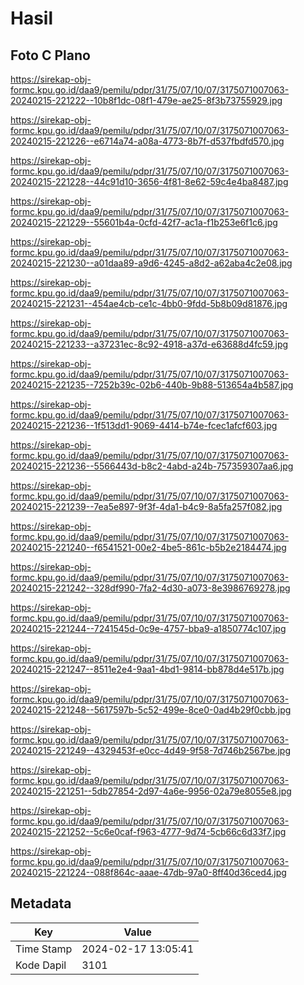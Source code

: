 # Hasil

## Foto C Plano

https://sirekap-obj-formc.kpu.go.id/daa9/pemilu/pdpr/31/75/07/10/07/3175071007063-20240215-221222--10b8f1dc-08f1-479e-ae25-8f3b73755929.jpg

https://sirekap-obj-formc.kpu.go.id/daa9/pemilu/pdpr/31/75/07/10/07/3175071007063-20240215-221226--e6714a74-a08a-4773-8b7f-d537fbdfd570.jpg

https://sirekap-obj-formc.kpu.go.id/daa9/pemilu/pdpr/31/75/07/10/07/3175071007063-20240215-221228--44c91d10-3656-4f81-8e62-59c4e4ba8487.jpg

https://sirekap-obj-formc.kpu.go.id/daa9/pemilu/pdpr/31/75/07/10/07/3175071007063-20240215-221229--55601b4a-0cfd-42f7-ac1a-f1b253e6f1c6.jpg

https://sirekap-obj-formc.kpu.go.id/daa9/pemilu/pdpr/31/75/07/10/07/3175071007063-20240215-221230--a01daa89-a9d6-4245-a8d2-a62aba4c2e08.jpg

https://sirekap-obj-formc.kpu.go.id/daa9/pemilu/pdpr/31/75/07/10/07/3175071007063-20240215-221231--454ae4cb-ce1c-4bb0-9fdd-5b8b09d81876.jpg

https://sirekap-obj-formc.kpu.go.id/daa9/pemilu/pdpr/31/75/07/10/07/3175071007063-20240215-221233--a37231ec-8c92-4918-a37d-e63688d4fc59.jpg

https://sirekap-obj-formc.kpu.go.id/daa9/pemilu/pdpr/31/75/07/10/07/3175071007063-20240215-221235--7252b39c-02b6-440b-9b88-513654a4b587.jpg

https://sirekap-obj-formc.kpu.go.id/daa9/pemilu/pdpr/31/75/07/10/07/3175071007063-20240215-221236--1f513dd1-9069-4414-b74e-fcec1afcf603.jpg

https://sirekap-obj-formc.kpu.go.id/daa9/pemilu/pdpr/31/75/07/10/07/3175071007063-20240215-221236--5566443d-b8c2-4abd-a24b-757359307aa6.jpg

https://sirekap-obj-formc.kpu.go.id/daa9/pemilu/pdpr/31/75/07/10/07/3175071007063-20240215-221239--7ea5e897-9f3f-4da1-b4c9-8a5fa257f082.jpg

https://sirekap-obj-formc.kpu.go.id/daa9/pemilu/pdpr/31/75/07/10/07/3175071007063-20240215-221240--f6541521-00e2-4be5-861c-b5b2e2184474.jpg

https://sirekap-obj-formc.kpu.go.id/daa9/pemilu/pdpr/31/75/07/10/07/3175071007063-20240215-221242--328df990-7fa2-4d30-a073-8e3986769278.jpg

https://sirekap-obj-formc.kpu.go.id/daa9/pemilu/pdpr/31/75/07/10/07/3175071007063-20240215-221244--7241545d-0c9e-4757-bba9-a1850774c107.jpg

https://sirekap-obj-formc.kpu.go.id/daa9/pemilu/pdpr/31/75/07/10/07/3175071007063-20240215-221247--8511e2e4-9aa1-4bd1-9814-bb878d4e517b.jpg

https://sirekap-obj-formc.kpu.go.id/daa9/pemilu/pdpr/31/75/07/10/07/3175071007063-20240215-221248--5617597b-5c52-499e-8ce0-0ad4b29f0cbb.jpg

https://sirekap-obj-formc.kpu.go.id/daa9/pemilu/pdpr/31/75/07/10/07/3175071007063-20240215-221249--4329453f-e0cc-4d49-9f58-7d746b2567be.jpg

https://sirekap-obj-formc.kpu.go.id/daa9/pemilu/pdpr/31/75/07/10/07/3175071007063-20240215-221251--5db27854-2d97-4a6e-9956-02a79e8055e8.jpg

https://sirekap-obj-formc.kpu.go.id/daa9/pemilu/pdpr/31/75/07/10/07/3175071007063-20240215-221252--5c6e0caf-f963-4777-9d74-5cb66c6d33f7.jpg

https://sirekap-obj-formc.kpu.go.id/daa9/pemilu/pdpr/31/75/07/10/07/3175071007063-20240215-221224--088f864c-aaae-47db-97a0-8ff40d36ced4.jpg


## Metadata

| Key        | Value               |
| ---------- | ------------------- |
| Time Stamp | 2024-02-17 13:05:41 |
| Kode Dapil | 3101                |



